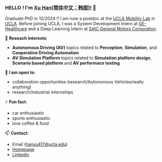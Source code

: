 ### HELLO ! I'm [Xu Han(简体中文：韩叙)!](https://xuhan417.github.io/) 👋

Graduate PhD in 12/2024 !! 
I am now a postdoc at the [UCLA Mobility Lab](https://mobility-lab.seas.ucla.edu/) in [UCLA](https://www.ucla.edu/).
Before joining UCLA, I was a System Development Intern at [GE-Healthcare](https://www.gehealthcare.cn/) and 
a Deep Learning Intern at [SAIC General Motors Corporation](https://www.gmchina.com/company/cn/en/gm/home.html).


🔭 **Reseach Interests**:

- **Autonomous Driving (AV)** topics related to **Perception**, **Simulation**, and **Cooperative Driving Automation**
- **AV Simulation Platform** topics related to **Simulation platform design**, **Scenario based platform** and **AV performace testing**


👯 **I am open to**:

- collaboration opportunities (research/Autonomous Vehicles/really anything) 
- research/industrial internships

⚡ **Fun fact**:
- car enthusiastic 
- sports enthusiastic 
- love coffee & food 


📫 **Contact**:
- Email (hanxu417@ucla.edu)
- [Homepage](https://xuhan417.github.io/)
- [Linkedin](https://www.linkedin.com/in/xu-han-12851a64/)


<!---
xuhan417/xuhan417 is a ✨ special ✨ repository because its `README.md` (this file) appears on your GitHub profile.
You can click the Preview link to take a look at your changes.
--->
